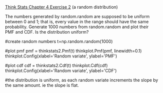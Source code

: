 [Think Stats Chapter 4 Exercise 2](http://greenteapress.com/thinkstats2/html/thinkstats2005.html#toc41) (a random distribution)

The numbers generated by random.random are supposed to be
uniform between 0 and 1; that is, every value in the range should have the
same probability.
Generate 1000 numbers from random.random and plot their PMF and CDF.
Is the distribution uniform?

#create random numbers
t=np.random.random(1000)

#plot pmf
pmf = thinkstats2.Pmf(t)
thinkplot.Pmf(pmf, linewidth=0.1)
thinkplot.Config(xlabel='Random variate', ylabel='PMF')

#plot cdf
cdf = thinkstats2.Cdf(t)
thinkplot.Cdf(cdf)
thinkplot.Config(xlabel='Random variate', ylabel='CDF')

#the distribution is uniform, as each random variate increments the slope by the same amount. ie the slope is flat. 